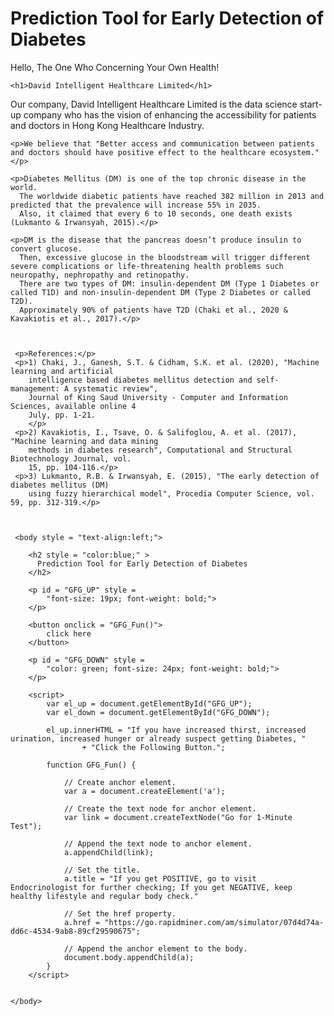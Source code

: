 # Prediction Tool for Early Detection of Diabetes

<!DOCTYPE html>
<html lang="en">
<head>
<meta charset="utf-8">
<title>Prediction Tool for Early detection of Diabetes</title>
<body>
    Hello, The One Who Concerning Your Own Health!

    <h1>David Intelligent Healthcare Limited</h1>

<p>Our company, David Intelligent Healthcare Limited is the data science start-up company who has the vision of enhancing the accessibility for patients and doctors 
    in Hong Kong Healthcare Industry. </p>
    
    <p>We believe that "Better access and communication between patients and doctors should have positive effect to the healthcare ecosystem." </p>

    <p>Diabetes Mellitus (DM) is one of the top chronic disease in the world. 
      The worldwide diabetic patients have reached 382 million in 2013 and predicted that the prevalence will increase 55% in 2035. 
      Also, it claimed that every 6 to 10 seconds, one death exists (Lukmanto & Irwansyah, 2015).</p>
    
    <p>DM is the disease that the pancreas doesn’t produce insulin to convert glucose. 
      Then, excessive glucose in the bloodstream will trigger different severe complications or life-threatening health problems such neuropathy, nephropathy and retinopathy. 
      There are two types of DM: insulin-dependent DM (Type 1 Diabetes or called T1D) and non-insulin-dependent DM (Type 2 Diabetes or called T2D). 
      Approximately 90% of patients have T2D (Chaki et al., 2020 & Kavakiotis et al., 2017).</p>


           
     <p>References:</p>
     <p>1) Chaki, J., Ganesh, S.T. & Cidham, S.K. et al. (2020), "Machine learning and artificial
        intelligence based diabetes mellitus detection and self-management: A systematic review",
        Journal of King Saud University - Computer and Information Sciences, available online 4
        July, pp. 1-21.
        </p>
     <p>2) Kavakiotis, I., Tsave, O. & Salifoglou, A. et al. (2017), "Machine learning and data mining
        methods in diabetes research", Computational and Structural Biotechnology Journal, vol.
        15, pp. 104-116.</p>
     <p>3) Lukmanto, R.B. & Irwansyah, E. (2015), "The early detection of diabetes mellitus (DM)
        using fuzzy hierarchical model", Procedia Computer Science, vol. 59, pp. 312-319.</p>

        

     <body style = "text-align:left;"> 
          
        <h2 style = "color:blue;" >  
          Prediction Tool for Early Detection of Diabetes 
        </h2> 
          
        <p id = "GFG_UP" style = 
            "font-size: 19px; font-weight: bold;"> 
        </p> 
          
        <button onclick = "GFG_Fun()"> 
            click here 
        </button> 
          
        <p id = "GFG_DOWN" style = 
            "color: green; font-size: 24px; font-weight: bold;"> 
        </p> 
          
        <script> 
            var el_up = document.getElementById("GFG_UP"); 
            var el_down = document.getElementById("GFG_DOWN"); 
              
            el_up.innerHTML = "If you have increased thirst, increased urination, increased hunger or already suspect getting Diabetes, " 
                    + "Click the Following Button."; 
     
            function GFG_Fun() { 
                  
                // Create anchor element. 
                var a = document.createElement('a');  
                  
                // Create the text node for anchor element. 
                var link = document.createTextNode("Go for 1-Minute Test"); 
                  
                // Append the text node to anchor element. 
                a.appendChild(link);  
                  
                // Set the title. 
                a.title = "If you get POSITIVE, go to visit Endocrinologist for further checking; If you get NEGATIVE, keep healthy lifestyle and regular body check."  
                  
                // Set the href property. 
                a.href = "https://go.rapidminer.com/am/simulator/07d4d74a-dd6c-4534-9ab8-89cf29590675";  
                  
                // Append the anchor element to the body. 
                document.body.appendChild(a);  
            } 
        </script>  


    </body>  
</html>                     
